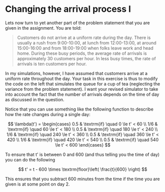 # Changing the arrival process I

Lets now turn to yet another part of the problem statement that you are given in the assignment.  You are told:

> Customers do not arrive at a uniform rate during the day. There is usually a rush from 9:00-10:00, at lunch from 12:00-13:00, at around 15:00-16:00 and from 18:00-19:00 when folks leave work and head home. During these busy periods, the average rate of arrivals is approximately 30 customers per hour. In less busy times, the rate of arrivals is ten customers per hour.

In my simulations, however, I have assumed that customers arrive at a uniform rate throughout the day.  Your task in this exercise is thus to modify the code on the left that simulates the queue for a cup of tea (neglecting the variance from the problem statement).  I want your revised simulator to take into account the fact that the number of arrivals depends on the time of day as discussed in the question.

Notice that you can use something like the following function to describe how the rate changes during a single day:

$$
\lambda(t') = \begin{cases}
0.5 & \textrm{if} \quad 0 \le t' < 60 \\
1/6 & \textrm{if} \quad 60 \le t' < 180 \\
0.5 & \textrm{if} \quad 180 \le t' < 240 \\
1/6 & \textrm{if} \quad 240 \le t' < 360 \\
0.5 & \textrm{if} \quad 360 \le t' < 420 \\
1/6 & \textrm{if} \quad 420 \le t' < 540 \\
0.5 & \textrm{if} \quad 540 \le t' < 600
\end{cases}
$$

To ensure that t' is between 0 and 600 (and thus telling you the time of day) you can do the following

$$
t' = t - 600 \times \textrm{floor}\left( \frac{t}{600} \right)  
$$

This ensures that you subtract 600 minutes from the time if the time you are given is at some point on day 2. 
